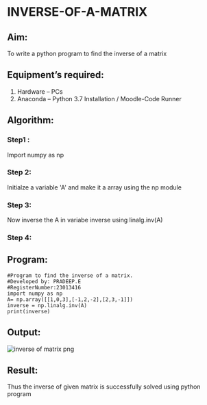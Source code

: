 # INVERSE-OF-A-MATRIX
## Aim:
To write a python program to find the inverse of a matrix
## Equipment’s required:
1. 	Hardware – PCs
2. 	Anaconda – Python 3.7 Installation / Moodle-Code Runner
## Algorithm:
### Step1 : 
Import numpy as np
### Step 2:
Initialze a variable 'A' and make it a array using the np module
### Step 3: 
Now inverse the A in variabe inverse using linalg.inv(A)
### Step 4: 

## Program:
```
#Program to find the inverse of a matrix.
#Developed by: PRADEEP.E
#RegisterNumber:23013416
import numpy as np
A= np.array([[1,0,3],[-1,2,-2],[2,3,-1]])
inverse = np.linalg.inv(A)
print(inverse)
```
## Output:
![inverse of matrix png](https://github.com/pradeeprajeswari/INVERSE-OF-A-MATRIX/assets/145743112/98c44fa3-1284-4237-b9be-8ee7055a64dd)

## Result:
Thus the inverse of given matrix is successfully solved using python program

